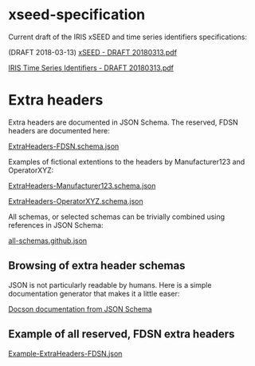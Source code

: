 # xseed-specification

Current draft of the IRIS xSEED and time series identifiers specifications:

(DRAFT 2018-03-13)
[xSEED - DRAFT 20180313.pdf](/xseed-specification/xSEED%20-%20DRAFT%2020180313.pdf)

[IRIS Time Series Identifiers - DRAFT 20180313.pdf](/xseed-specification/IRIS%20Time%20Series%20Identifiers%20-%20DRAFT%2020180313.pdf)

# Extra headers

Extra headers are documented in JSON Schema.  The reserved, FDSN headers are documented here:

[ExtraHeaders-FDSN.schema.json](/xseed-specification/ExtraHeaders/ExtraHeaders-FDSN.schema.json)

Examples of fictional extentions to the headers by Manufacturer123 and OperatorXYZ:

[ExtraHeaders-Manufacturer123.schema.json](/xseed-specification/ExtraHeaders/ExtraHeaders-Manufacturer123.schema.json)

[ExtraHeaders-OperatorXYZ.schema.json](/xseed-specification/ExtraHeaders/ExtraHeaders-OperatorXYZ.schema.json)

All schemas, or selected schemas can be trivially combined using references in JSON Schema:

[all-schemas.github.json](/xseed-specification/ExtraHeaders/all-schemas.github.json)

## Browsing of extra header schemas

JSON is not particularly readable by humans.  Here is a simple documentation generator that makes it a little easer:

[Docson documentation from JSON Schema](https://lbovet.github.io/docson/#https://iris-edu.github.io/xseed-specification/ExtraHeaders/all-schemas.github.json)

## Example of all reserved, FDSN extra headers

[Example-ExtraHeaders-FDSN.json](/xseed-specification/ExtraHeaders/Example-ExtraHeaders-FDSN.json)

